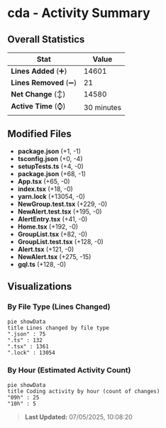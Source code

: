 # cda - Activity Summary 

## Overall Statistics

| Stat                   | Value                                                             |
| ---------------------- | ----------------------------------------------------------------- |
| **Lines Added** (➕)   | 14601                                          |
| **Lines Removed** (➖) | 21                                        |
| **Net Change** (↕)    | 14580                |
| **Active Time** (⌚)   | 30 minutes |


## Modified Files
- **package.json** (+1, -1)
- **tsconfig.json** (+0, -4)
- **setupTests.ts** (+4, -0)
- **package.json** (+68, -1)
- **App.tsx** (+65, -0)
- **index.tsx** (+18, -0)
- **yarn.lock** (+13054, -0)
- **NewGroup.test.tsx** (+229, -0)
- **NewAlert.test.tsx** (+195, -0)
- **AlertEntry.tsx** (+41, -0)
- **Home.tsx** (+192, -0)
- **GroupList.tsx** (+82, -0)
- **GroupList.test.tsx** (+128, -0)
- **Alert.tsx** (+121, -0)
- **NewAlert.tsx** (+275, -15)
- **gql.ts** (+128, -0)

## Visualizations

### By File Type (Lines Changed)

```mermaid
pie showData
title Lines changed by file type
".json" : 75
".ts" : 132
".tsx" : 1361
".lock" : 13054
```

### By Hour (Estimated Activity Count)

```mermaid
pie showData
title Coding activity by hour (count of changes)
"09h" : 25
"10h" : 5
```


> **Last Updated:** 07/05/2025, 10:08:20